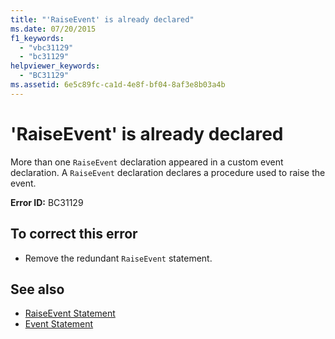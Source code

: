 ```yaml
---
title: "'RaiseEvent' is already declared"
ms.date: 07/20/2015
f1_keywords: 
  - "vbc31129"
  - "bc31129"
helpviewer_keywords: 
  - "BC31129"
ms.assetid: 6e5c89fc-ca1d-4e8f-bf04-8af3e8b03a4b
---
```

# 'RaiseEvent' is already declared
More than one `RaiseEvent` declaration appeared in a custom event declaration. A `RaiseEvent` declaration declares a procedure used to raise the event.  
  
 **Error ID:** BC31129  
  
## To correct this error  
  
- Remove the redundant `RaiseEvent` statement.  
  
## See also

- [RaiseEvent Statement](../../visual-basic/language-reference/statements/raiseevent-statement.md)
- [Event Statement](../../visual-basic/language-reference/statements/event-statement.md)
